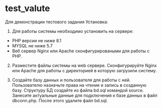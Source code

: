 # test_valute
Для демонстрации тестового задания
Установка:
1) Для работы системы необходимо установить на сервере:
- PHP версии не ниже 8.1
- MYSQL не ниже 5.7
- Веб сервер Nginx или Apache сконфигурироваными для работы с PHP.

2) Разместите файлы системы на web сервере. Сконфигурируйте Nginx или Apache для работы с директорией в которую загрузили систему.

3) Создайте базу данных и пользователя для работы с ней. Пользователю назначьте права на чтение и запись в созданную базу. Структуру БД создайте из файла bd.sql командой source. Занесите актуальные данные для подключения к базе данных в файл dbconn.php. После этого удалите файл bd.sql. 
